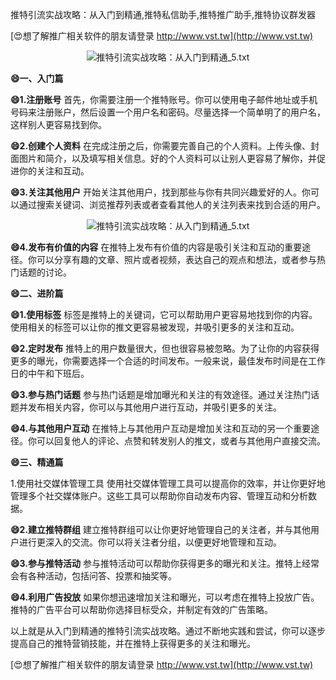 推特引流实战攻略：从入门到精通,推特私信助手,推特推广助手,推特协议群发器

[😍想了解推广相关软件的朋友请登录 http://www.vst.tw](http://www.vst.tw)

 <center><img src="https://vst.tw/MP4/tuiguang/png/1.png" alt="推特引流实战攻略：从入门到精通_5.txt"></center>

**😄一、入门篇**

**😄1.注册账号**
首先，你需要注册一个推特账号。你可以使用电子邮件地址或手机号码来注册账户，然后设置一个用户名和密码。尽量选择一个简单明了的用户名，这样别人更容易找到你。

**😄2.创建个人资料**
在完成注册之后，你需要完善自己的个人资料。上传头像、封面图片和简介，以及填写相关信息。好的个人资料可以让别人更容易了解你，并促进你的关注和互动。

**😄3.关注其他用户**
开始关注其他用户，找到那些与你有共同兴趣爱好的人。你可以通过搜索关键词、浏览推荐列表或者查看其他人的关注列表来找到合适的用户。

 <center><img src="https://vst.tw/MP4/tuiguang/png/7.png" alt="推特引流实战攻略：从入门到精通_5.txt"></center>

**😄4.发布有价值的内容**
在推特上发布有价值的内容是吸引关注和互动的重要途径。你可以分享有趣的文章、照片或者视频，表达自己的观点和想法，或者参与热门话题的讨论。

**😄二、进阶篇**

**😄1.使用标签**
标签是推特上的关键词，它可以帮助用户更容易地找到你的内容。使用相关的标签可以让你的推文更容易被发现，并吸引更多的关注和互动。

**😄2.定时发布**
推特上的用户数量很大，但也很容易被忽略。为了让你的内容获得更多的曝光，你需要选择一个合适的时间发布。一般来说，最佳发布时间是在工作日的中午和下班后。

**😄3.参与热门话题**
参与热门话题是增加曝光和关注的有效途径。通过关注热门话题并发布相关内容，你可以与其他用户进行互动，并吸引更多的关注。

**😄4.与其他用户互动**
在推特上与其他用户互动是增加关注和互动的另一个重要途径。你可以回复他人的评论、点赞和转发别人的推文，或者与其他用户直接交流。

**😄三、精通篇**

1.使用社交媒体管理工具
使用社交媒体管理工具可以提高你的效率，并让你更好地管理多个社交媒体账户。这些工具可以帮助你自动发布内容、管理互动和分析数据。

**😄2.建立推特群组**
建立推特群组可以让你更好地管理自己的关注者，并与其他用户进行更深入的交流。你可以将关注者分组，以便更好地管理和互动。

**😄3.参与推特活动**
参与推特活动可以帮助你获得更多的曝光和关注。推特上经常会有各种活动，包括问答、投票和抽奖等。

**😄4.利用广告投放**
如果你想迅速增加关注和曝光，可以考虑在推特上投放广告。推特的广告平台可以帮助你选择目标受众，并制定有效的广告策略。

以上就是从入门到精通的推特引流实战攻略。通过不断地实践和尝试，你可以逐步提高自己的推特营销技能，并在推特上获得更多的关注和曝光。

[😍想了解推广相关软件的朋友请登录 http://www.vst.tw](http://www.vst.tw)



